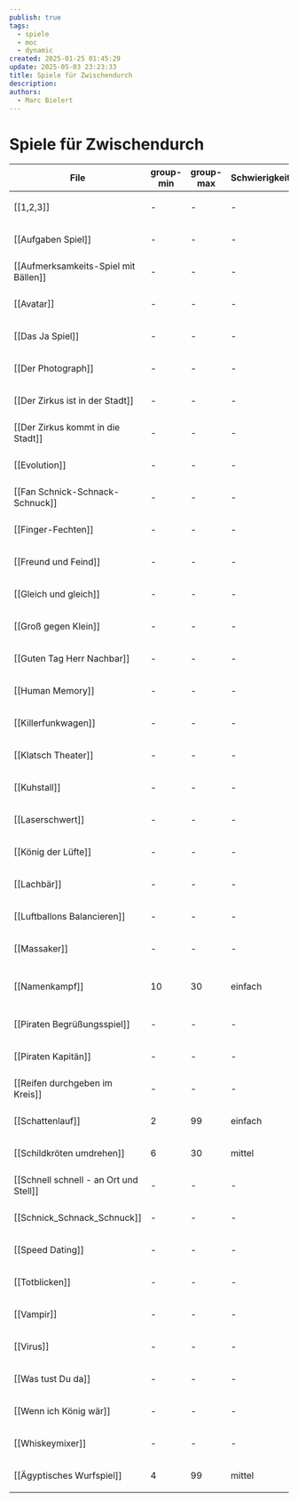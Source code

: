 ```yaml
---
publish: true
tags:
  - spiele
  - moc
  - dynamic
created: 2025-01-25 01:45:29
update: 2025-05-03 23:23:33
title: Spiele für Zwischendurch
description: 
authors:
  - Marc Bielert
---
```


# Spiele für Zwischendurch

<!-- QueryToSerialize: Table group-min, group-max, Schwierigkeit, Material, Spieldauer, category FROM #spiele AND "docs" WHERE contains(category, "sonstiges") -->
<!-- SerializedQuery: Table group-min, group-max, Schwierigkeit, Material, Spieldauer, category FROM #spiele AND "docs" WHERE contains(category, "sonstiges") -->

| File                                                                               | group-min | group-max | Schwierigkeit | Material    | Spieldauer | category                                         |
| ---------------------------------------------------------------------------------- | --------- | --------- | ------------- | ----------- | ---------- | ------------------------------------------------ |
| [[1,2,3]]                                                           | \-        | \-        | \-            | \-          | \-         | <ul><li>sonstiges</li></ul>                      |
| [[Aufgaben Spiel]]                                         | \-        | \-        | \-            | \-          | \-         | <ul><li>sonstiges</li></ul>                      |
| [[Aufmerksamkeits-Spiel mit Bällen]]     | \-        | \-        | \-            | \-          | \-         | <ul><li>sonstiges</li></ul>                      |
| [[Avatar]]                                                         | \-        | \-        | \-            | \-          | \-         | <ul><li>sonstiges</li></ul>                      |
| [[Das Ja Spiel]]                                             | \-        | \-        | \-            | \-          | \-         | <ul><li>sonstiges</li></ul>                      |
| [[Der Photograph]]                                         | \-        | \-        | \-            | \-          | \-         | <ul><li>sonstiges</li></ul>                      |
| [[Der Zirkus ist in der Stadt]]               | \-        | \-        | \-            | \-          | \-         | <ul><li>sonstiges</li></ul>                      |
| [[Der Zirkus kommt in die Stadt]]           | \-        | \-        | \-            | \-          | \-         | <ul><li>sonstiges</li></ul>                      |
| [[Evolution]]                                                   | \-        | \-        | \-            | \-          | \-         | <ul><li>sonstiges</li></ul>                      |
| [[Fan Schnick-Schnack-Schnuck]]               | \-        | \-        | \-            | \-          | \-         | <ul><li>sonstiges</li></ul>                      |
| [[Finger-Fechten]]                                         | \-        | \-        | \-            | \-          | \-         | <ul><li>sonstiges</li></ul>                      |
| [[Freund und Feind]]                                     | \-        | \-        | \-            | \-          | \-         | <ul><li>sonstiges</li></ul>                      |
| [[Gleich und gleich]]                                   | \-        | \-        | \-            | \-          | \-         | <ul><li>sonstiges</li></ul>                      |
| [[Groß gegen Klein]]                                     | \-        | \-        | \-            | \-          | \-         | <ul><li>sonstiges</li></ul>                      |
| [[Guten Tag Herr Nachbar]]                         | \-        | \-        | \-            | \-          | \-         | <ul><li>sonstiges</li></ul>                      |
| [[Human Memory]]                                             | \-        | \-        | \-            | \-          | \-         | <ul><li>sonstiges</li></ul>                      |
| [[Killerfunkwagen]]                                       | \-        | \-        | \-            | \-          | \-         | <ul><li>sonstiges</li></ul>                      |
| [[Klatsch Theater]]                                       | \-        | \-        | \-            | \-          | \-         | <ul><li>sonstiges</li></ul>                      |
| [[Kuhstall]]                                                     | \-        | \-        | \-            | \-          | \-         | <ul><li>sonstiges</li></ul>                      |
| [[Laserschwert]]                                             | \-        | \-        | \-            | \-          | \-         | <ul><li>sonstiges</li></ul>                      |
| [[König der Lüfte]]                                       | \-        | \-        | \-            | \-          | \-         | <ul><li>sonstiges</li></ul>                      |
| [[Lachbär]]                                                       | \-        | \-        | \-            | \-          | \-         | <ul><li>sonstiges</li></ul>                      |
| [[Luftballons Balancieren]]                       | \-        | \-        | \-            | \-          | \-         | <ul><li>sonstiges</li></ul>                      |
| [[Massaker]]                                                     | \-        | \-        | \-            | \-          | \-         | <ul><li>sonstiges</li></ul>                      |
| [[Namenkampf]]                                                 | 10        | 30        | einfach       | großes Tuch | 10 -  15   | <ul><li>sonstiges</li><li>kennenlernen</li></ul> |
| [[Piraten Begrüßungsspiel]]                       | \-        | \-        | \-            | \-          | \-         | <ul><li>sonstiges</li></ul>                      |
| [[Piraten Kapitän]]                                       | \-        | \-        | \-            | \-          | \-         | <ul><li>sonstiges</li></ul>                      |
| [[Reifen durchgeben im Kreis]]                 | \-        | \-        | \-            | \-          | \-         | <ul><li>sonstiges</li></ul>                      |
| [[Schattenlauf]]                                             | 2         | 99        | einfach       | keines      | 5 - 15     | <ul><li>sonstiges</li></ul>                      |
| [[Schildkröten umdrehen]]                           | 6         | 30        | mittel        | keines      | 5 - 10     | <ul><li>sonstiges</li></ul>                      |
| [[Schnell schnell - an Ort und Stell]] | \-        | \-        | \-            | \-          | \-         | <ul><li>sonstiges</li></ul>                      |
| [[Schnick_Schnack_Schnuck]]                       | \-        | \-        | \-            | \-          | \-         | <ul><li>sonstiges</li></ul>                      |
| [[Speed Dating]]                                             | \-        | \-        | \-            | \-          | \-         | <ul><li>sonstiges</li></ul>                      |
| [[Totblicken]]                                                 | \-        | \-        | \-            | \-          | \-         | <ul><li>sonstiges</li></ul>                      |
| [[Vampir]]                                                         | \-        | \-        | \-            | \-          | \-         | <ul><li>sonstiges</li></ul>                      |
| [[Virus]]                                                           | \-        | \-        | \-            | \-          | \-         | <ul><li>sonstiges</li></ul>                      |
| [[Was tust Du da]]                                         | \-        | \-        | \-            | \-          | \-         | <ul><li>sonstiges</li></ul>                      |
| [[Wenn ich König wär]]                                 | \-        | \-        | \-            | \-          | \-         | <ul><li>sonstiges</li></ul>                      |
| [[Whiskeymixer]]                                             | \-        | \-        | \-            | \-          | \-         | <ul><li>sonstiges</li></ul>                      |
| [[Ägyptisches Wurfspiel]]                           | 4         | 99        | mittel        | Bälle       | 5 - 10     | <ul><li>sonstiges</li></ul>                      |
<!-- SerializedQuery END -->
